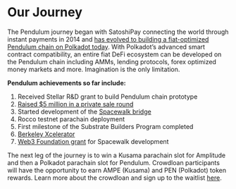 # Our Journey

The Pendulum journey began with SatoshiPay connecting the world through instant payments in 2014 and [has evolved to building a fiat-optimized Pendulum chain on Polkadot today](https://medium.com/pendulum-chain/why-launch-pendulum-on-polkadot-7663d576591d). With Polkadot’s advanced smart contract compatibility, an entire fiat DeFi ecosystem can be developed on the Pendulum chain including AMMs, lending protocols, forex optimized money markets and more. Imagination is the only limitation.

**Pendulum achievements so far include:**

1. Received Stellar R\&D grant to build Pendulum chain prototype&#x20;
2. [Raised $5 million in a private sale round](https://medium.com/pendulum-chain/pendulum-completes-5m-private-sale-to-connect-fiat-to-defi-56092a0506e9)
3. Started development of the [Spacewalk bridge](https://medium.com/pendulum-chain/introducing-spacewalk-the-trust-minimized-bridge-between-stellar-and-pendulum-68ddbe7349a0)&#x20;
4. Rocco testnet parachain deployment&#x20;
5. First milestone of the Substrate Builders Program completed
6. [Berkeley Xcelerator](https://medium.com/pendulum-chain/berkeley-blockchain-xcelerator-welcomes-pendulum-60fecf8ea41f)&#x20;
7. [Web3 Foundation grant](https://pendulum-chain.medium.com/pendulums-spacewalk-receives-a-web3-foundation-grant-to-bridge-stellar-and-polkadot-c8dcc4354ac9) for Spacewalk development

The next leg of the journey is to win a Kusama parachain slot for Amplitude and then a Polkadot parachain slot for Pendulum. Crowdloan participants will have the opportunity to earn AMPE (Kusama) and PEN (Polkadot) token rewards. Learn more about the crowdloan and sign up to the waitlist [here](https://medium.com/pendulum-chain/claim-your-amplitude-kusama-crowdloan-waitlist-spot-today-d0070c32e415?source=user\_profile---------0----------------------------).&#x20;

